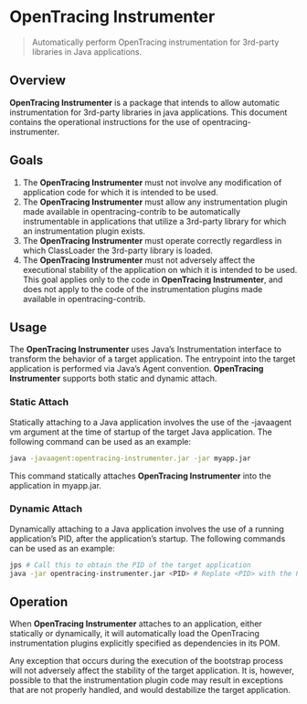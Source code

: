 # OpenTracing Instrumenter

> Automatically perform OpenTracing instrumentation for 3rd-party libraries in Java applications.

## Overview

**OpenTracing Instrumenter** is a package that intends to allow automatic instrumentation for 3rd-party libraries in java applications. This document contains the operational instructions for the use of opentracing-instrumenter.

## Goals

1) The **OpenTracing Instrumenter** must not involve any modification of application code for which it is intended to be used.
2) The **OpenTracing Instrumenter** must allow any instrumentation plugin made available in opentracing-contrib to be automatically instrumentable in applications that utilize a 3rd-party library for which an instrumentation plugin exists.
3) The **OpenTracing Instrumenter** must operate correctly regardless in which ClassLoader the 3rd-party library is loaded.
4) The **OpenTracing Instrumenter** must not adversely affect the executional stability of the application on which it is intended to be used. This goal applies only to the code in **OpenTracing Instrumenter**, and does not apply to the code of the instrumentation plugins made available in opentracing-contrib.

## Usage

The **OpenTracing Instrumenter** uses Java’s Instrumentation interface to transform the behavior of a target application. The entrypoint into the target application is performed via Java’s Agent convention. **OpenTracing Instrumenter** supports both static and dynamic attach.

### Static Attach

Statically attaching to a Java application involves the use of the -javaagent vm argument at the time of startup of the target Java application. The following command can be used as an example:

```bash
java -javaagent:opentracing-instrumenter.jar -jar myapp.jar
```

This command statically attaches **OpenTracing Instrumenter** into the application in myapp.jar.

### Dynamic Attach

Dynamically attaching to a Java application involves the use of a running application’s PID, after the application’s startup. The following commands can be used as an example:

```bash
jps # Call this to obtain the PID of the target application
java -jar opentracing-instrumenter.jar <PID> # Replate <PID> with the PID from jps
```

## Operation

When **OpenTracing Instrumenter** attaches to an application, either statically or dynamically, it will automatically load the OpenTracing instrumentation plugins explicitly specified as dependencies in its POM.

Any exception that occurs during the execution of the bootstrap process will not adversely affect the stability of the target application. It is, however, possible to that the instrumentation plugin code may result in exceptions that are not properly handled, and would destabilize the target application.
